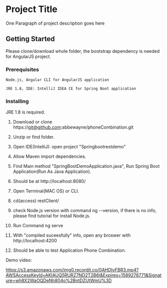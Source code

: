 # Project Title

One Paragraph of project description goes here

## Getting Started

Please clone/download whole folder, the bootstrap dependency is needed for AngularJS project.

### Prerequisites



```
Node.js, Angular CLI for AngularJS application

JRE 1.8, IDE: IntelliJ IDEA CE for Spring Boot application
```

### Installing

JRE 1.8 is required.

1. Download or clone https://git@github.com:abbewayne/phoneCombination.git

2. Unzip or find folder.

3. Open IDE(IntelliJ): open project "Springbootrestdemo"

4. Allow Maven import dependencies.

5. Find Main method "SpringBootDemoApplication.java", Run Spring Boot Application(Run As Java Application).

6. Should be at http://localhost:8080/

7. Open Terminal(MAC OS) or CLI.

8. cd(access) restClient/

9. check Node.js version with command ng --version, if there is no info, please find tutorial for install Node.js.

10. Run Command ng serve

11. With "compiled suceesfully" info, open any broswer with http://localhost:4200

12. Should be able to test Application Phone Combination. 

Demo video:

https://s3.amazonaws.com/img0.recordit.co/0AHDIvFBR3.mp4?AWSAccessKeyId=AKIAUQ5RURZ7ND2T2B6I&Expires=1589278771&Signature=wh8X2WaOQDeNh804o%2BntDZUtWmU%3D

```




